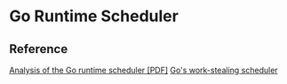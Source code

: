 # Go Runtime Scheduler














## Reference

[Analysis of the Go runtime scheduler [PDF]](http://www.cs.columbia.edu/~aho/cs6998/reports/12-12-11_DeshpandeSponslerWeiss_GO.pdf)
[Go's work-stealing scheduler](https://rakyll.org/scheduler/)
